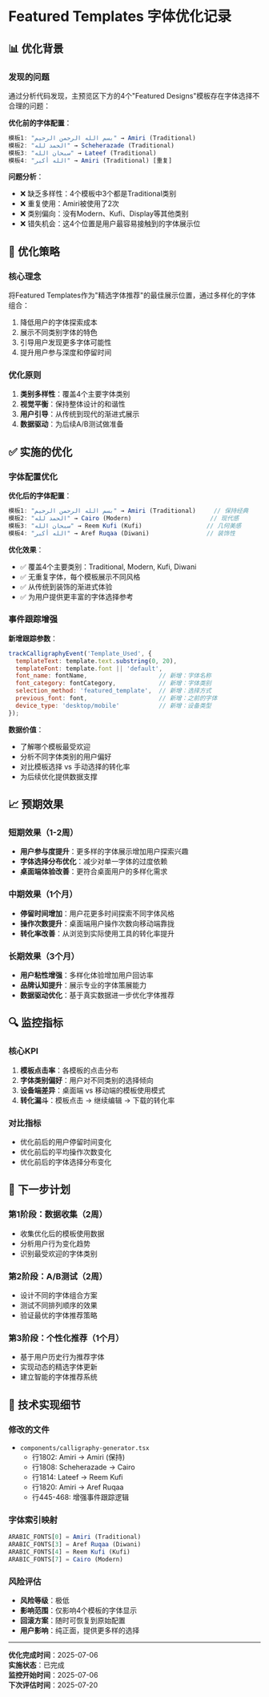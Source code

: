 # Featured Templates 字体优化记录

## 📊 优化背景

### 发现的问题
通过分析代码发现，主预览区下方的4个"Featured Designs"模板存在字体选择不合理的问题：

**优化前的字体配置**：
```javascript
模板1: "بسم الله الرحمن الرحيم" → Amiri (Traditional)
模板2: "الحمد لله" → Scheherazade (Traditional)  
模板3: "سبحان الله" → Lateef (Traditional)
模板4: "الله أكبر" → Amiri (Traditional) [重复]
```

**问题分析**：
- ❌ 缺乏多样性：4个模板中3个都是Traditional类别
- ❌ 重复使用：Amiri被使用了2次
- ❌ 类别偏向：没有Modern、Kufi、Display等其他类别
- ❌ 错失机会：这4个位置是用户最容易接触到的字体展示位

## 🎯 优化策略

### 核心理念
将Featured Templates作为"精选字体推荐"的最佳展示位置，通过多样化的字体组合：
1. 降低用户的字体探索成本
2. 展示不同类别字体的特色
3. 引导用户发现更多字体可能性
4. 提升用户参与深度和停留时间

### 优化原则
1. **类别多样性**：覆盖4个主要字体类别
2. **视觉平衡**：保持整体设计的和谐性
3. **用户引导**：从传统到现代的渐进式展示
4. **数据驱动**：为后续A/B测试做准备

## ✅ 实施的优化

### 字体配置优化
**优化后的字体配置**：
```javascript
模板1: "بسم الله الرحمن الرحيم" → Amiri (Traditional)     // 保持经典
模板2: "الحمد لله" → Cairo (Modern)                      // 现代感
模板3: "سبحان الله" → Reem Kufi (Kufi)                  // 几何美感  
模板4: "الله أكبر" → Aref Ruqaa (Diwani)                // 装饰性
```

**优化效果**：
- ✅ 覆盖4个主要类别：Traditional, Modern, Kufi, Diwani
- ✅ 无重复字体，每个模板展示不同风格
- ✅ 从传统到装饰的渐进式体验
- ✅ 为用户提供更丰富的字体选择参考

### 事件跟踪增强
**新增跟踪参数**：
```javascript
trackCalligraphyEvent('Template_Used', {
  templateText: template.text.substring(0, 20),
  templateFont: template.font || 'default',
  font_name: fontName,                    // 新增：字体名称
  font_category: fontCategory,            // 新增：字体类别
  selection_method: 'featured_template',  // 新增：选择方式
  previous_font: font,                    // 新增：之前的字体
  device_type: 'desktop/mobile'           // 新增：设备类型
});
```

**数据价值**：
- 了解哪个模板最受欢迎
- 分析不同字体类别的用户偏好
- 对比模板选择 vs 手动选择的转化率
- 为后续优化提供数据支撑

## 📈 预期效果

### 短期效果（1-2周）
- **用户参与度提升**：更多样的字体展示增加用户探索兴趣
- **字体选择分布优化**：减少对单一字体的过度依赖
- **桌面端体验改善**：更符合桌面用户的多样化需求

### 中期效果（1个月）
- **停留时间增加**：用户花更多时间探索不同字体风格
- **操作次数提升**：桌面端用户操作次数向移动端靠拢
- **转化率改善**：从浏览到实际使用工具的转化率提升

### 长期效果（3个月）
- **用户粘性增强**：多样化体验增加用户回访率
- **品牌认知提升**：展示专业的字体策展能力
- **数据驱动优化**：基于真实数据进一步优化字体推荐

## 🔍 监控指标

### 核心KPI
1. **模板点击率**：各模板的点击分布
2. **字体类别偏好**：用户对不同类别的选择倾向
3. **设备端差异**：桌面端 vs 移动端的模板使用模式
4. **转化漏斗**：模板点击 → 继续编辑 → 下载的转化率

### 对比指标
- 优化前后的用户停留时间变化
- 优化前后的平均操作次数变化
- 优化前后的字体选择分布变化

## 🚀 下一步计划

### 第1阶段：数据收集（2周）
- 收集优化后的模板使用数据
- 分析用户行为变化趋势
- 识别最受欢迎的字体类别

### 第2阶段：A/B测试（2周）
- 设计不同的字体组合方案
- 测试不同排列顺序的效果
- 验证最优的字体推荐策略

### 第3阶段：个性化推荐（1个月）
- 基于用户历史行为推荐字体
- 实现动态的精选字体更新
- 建立智能的字体推荐系统

## 📝 技术实现细节

### 修改的文件
- `components/calligraphy-generator.tsx`
  - 行1802: Amiri → Amiri (保持)
  - 行1808: Scheherazade → Cairo
  - 行1814: Lateef → Reem Kufi  
  - 行1820: Amiri → Aref Ruqaa
  - 行445-468: 增强事件跟踪逻辑

### 字体索引映射
```javascript
ARABIC_FONTS[0] = Amiri (Traditional)
ARABIC_FONTS[3] = Aref Ruqaa (Diwani)
ARABIC_FONTS[4] = Reem Kufi (Kufi)
ARABIC_FONTS[7] = Cairo (Modern)
```

### 风险评估
- **风险等级**：极低
- **影响范围**：仅影响4个模板的字体显示
- **回滚方案**：随时可恢复到原始配置
- **用户影响**：纯正面，提供更多样的选择

---

**优化完成时间**：2025-07-06  
**实施状态**：已完成  
**监控开始时间**：2025-07-06  
**下次评估时间**：2025-07-20
